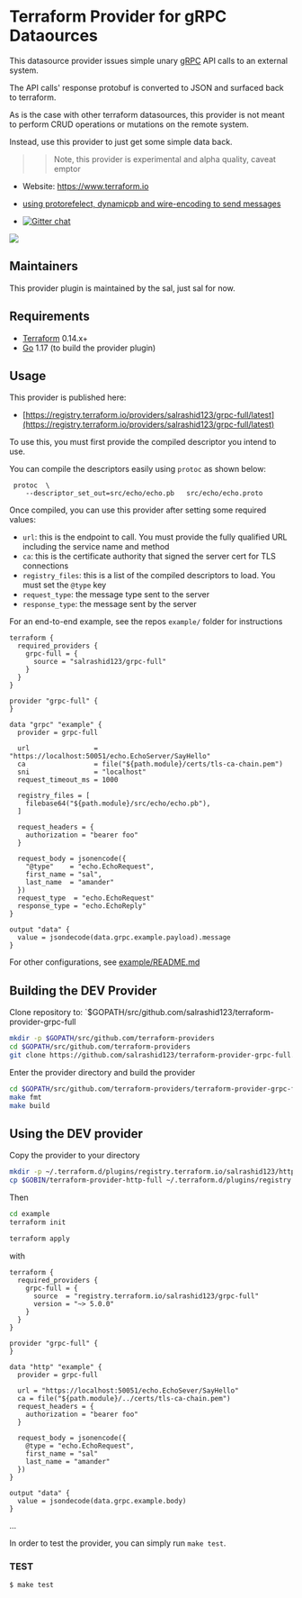 
Terraform Provider for gRPC Dataources
=======================================

This datasource provider issues simple unary [gRPC](https://grpc.io/) API calls to an external system.

The API calls' response protobuf is converted to JSON and surfaced back to terraform.

As is the case with other terraform datasources, this provider is not meant to perform CRUD operations or mutations on the remote system.

Instead, use this provider to just get some simple data back.

>> Note, this provider is experimental and alpha quality, caveat emptor


- Website: https://www.terraform.io
- [using protorefelect, dynamicpb and wire-encoding to send messages](https://github.com/salrashid123/grpc_wireformat)

- [![Gitter chat](https://badges.gitter.im/hashicorp-terraform/Lobby.png)](https://gitter.im/hashicorp-terraform/Lobby)

<img src="https://grpc.io/img/landing-2.svg" >


Maintainers
-----------

This provider plugin is maintained by the sal, just sal for now.

Requirements
------------

- [Terraform](https://www.terraform.io/downloads.html) 0.14.x+
- [Go](https://golang.org/doc/install) 1.17 (to build the provider plugin)


Usage
---------------------

This provider is published here:

*  [https://registry.terraform.io/providers/salrashid123/grpc-full/latest](https://registry.terraform.io/providers/salrashid123/grpc-full/latest)


To use this, you must first provide the compiled descriptor you intend to use. 

You can compile the descriptors easily using `protoc` as shown below:

```
 protoc  \
    --descriptor_set_out=src/echo/echo.pb   src/echo/echo.proto
```

Once compiled, you can use this provider after setting some required values:

* `url`:  this is the endpoint to call.  You must provide the fully qualified URL including the service name and method
* `ca`: this is the certificate authority that signed the server cert for TLS connections
* `registry_files`: this is a list of the compiled descriptors to load.  You must set the `@type` key
* `request_type`: the message type sent to the server
* `response_type`: the message sent by the server

For an end-to-end example, see the repos `example/` folder for instructions

```hcl
terraform {
  required_providers {
    grpc-full = {
      source = "salrashid123/grpc-full"
    }
  }
}

provider "grpc-full" {
}

data "grpc" "example" {
  provider = grpc-full

  url                = "https://localhost:50051/echo.EchoServer/SayHello"
  ca                 = file("${path.module}/certs/tls-ca-chain.pem")
  sni                = "localhost"
  request_timeout_ms = 1000

  registry_files = [
    filebase64("${path.module}/src/echo/echo.pb"),
  ]

  request_headers = {
    authorization = "bearer foo"
  }

  request_body = jsonencode({
    "@type"    = "echo.EchoRequest",
    first_name = "sal",
    last_name  = "amander"
  })
  request_type  = "echo.EchoRequest"
  response_type = "echo.EchoReply"
}

output "data" {
  value = jsondecode(data.grpc.example.payload).message
}
```

For other configurations, see [example/README.md](https://github.com/salrashid123/terraform-provider-grpc-full/tree/main/example)

Building the DEV Provider
---------------------

Clone repository to: `$GOPATH/src/github.com/salrashid123/terraform-provider-grpc-full

```sh
mkdir -p $GOPATH/src/github.com/terraform-providers
cd $GOPATH/src/github.com/terraform-providers
git clone https://github.com/salrashid123/terraform-provider-grpc-full.git
```

Enter the provider directory and build the provider

```sh
cd $GOPATH/src/github.com/terraform-providers/terraform-provider-grpc-full
make fmt
make build
```

Using the DEV provider
----------------------

Copy the provider to your directory

```bash
mkdir -p ~/.terraform.d/plugins/registry.terraform.io/salrashid123/http-grpc/5.0.0/linux_amd64/
cp $GOBIN/terraform-provider-http-full ~/.terraform.d/plugins/registry.terraform.io/salrashid123/grpc-full/5.0.0/linux_amd64/terraform-provider-grpc-full_v5.0.0
```

Then

```bash
cd example
terraform init

terraform apply
```

with

```hcl
terraform {
  required_providers {
    grpc-full = {
      source  = "registry.terraform.io/salrashid123/grpc-full"
      version = "~> 5.0.0"
    }
  }
}

provider "grpc-full" {
}
 
data "http" "example" {
  provider = grpc-full
  
  url = "https://localhost:50051/echo.EchoSever/SayHello"
  ca = file("${path.module}/../certs/tls-ca-chain.pem")
  request_headers = {
    authorization = "bearer foo"
  }

  request_body = jsonencode({
    @type = "echo.EchoRequest",
    first_name = "sal"
    last_name = "amander"
  })
}

output "data" {
  value = jsondecode(data.grpc.example.body)
}
```


...

In order to test the provider, you can simply run `make test`.


### TEST

```sh
$ make test
```

